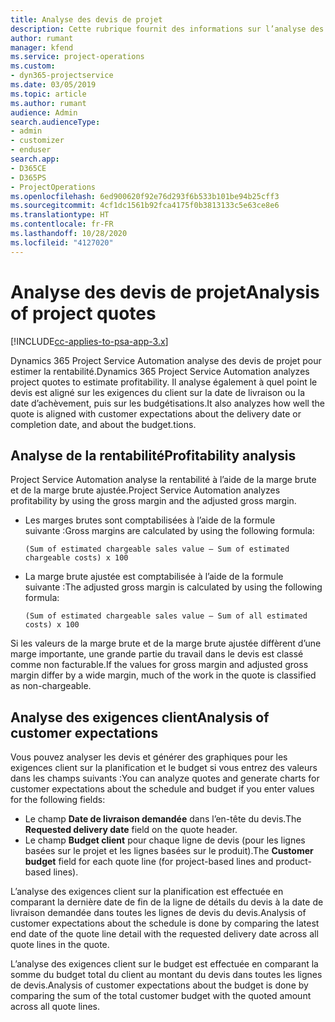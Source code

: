 ```yaml
---
title: Analyse des devis de projet
description: Cette rubrique fournit des informations sur l’analyse des devis de projet.
author: rumant
manager: kfend
ms.service: project-operations
ms.custom:
- dyn365-projectservice
ms.date: 03/05/2019
ms.topic: article
ms.author: rumant
audience: Admin
search.audienceType:
- admin
- customizer
- enduser
search.app:
- D365CE
- D365PS
- ProjectOperations
ms.openlocfilehash: 6ed900620f92e76d293f6b533b101be94b25cff3
ms.sourcegitcommit: 4cf1dc1561b92fca4175f0b3813133c5e63ce8e6
ms.translationtype: HT
ms.contentlocale: fr-FR
ms.lasthandoff: 10/28/2020
ms.locfileid: "4127020"
---
```

# <a name="analysis-of-project-quotes"></a><span data-ttu-id="ad43c-103">Analyse des devis de projet</span><span class="sxs-lookup"><span data-stu-id="ad43c-103">Analysis of project quotes</span></span>

[!INCLUDE[cc-applies-to-psa-app-3.x](../includes/cc-applies-to-psa-app-3x.md)]

<span data-ttu-id="ad43c-104">Dynamics 365 Project Service Automation analyse des devis de projet pour estimer la rentabilité.</span><span class="sxs-lookup"><span data-stu-id="ad43c-104">Dynamics 365 Project Service Automation analyzes project quotes to estimate profitability.</span></span> <span data-ttu-id="ad43c-105">Il analyse également à quel point le devis est aligné sur les exigences du client sur la date de livraison ou la date d’achèvement, puis sur les budgétisations.</span><span class="sxs-lookup"><span data-stu-id="ad43c-105">It also analyzes how well the quote is aligned with customer expectations about the delivery date or completion date, and about the budget.tions.</span></span>

## <a name="profitability-analysis"></a><span data-ttu-id="ad43c-106">Analyse de la rentabilité</span><span class="sxs-lookup"><span data-stu-id="ad43c-106">Profitability analysis</span></span>

<span data-ttu-id="ad43c-107">Project Service Automation analyse la rentabilité à l’aide de la marge brute et de la marge brute ajustée.</span><span class="sxs-lookup"><span data-stu-id="ad43c-107">Project Service Automation analyzes profitability by using the gross margin and the adjusted gross margin.</span></span>

- <span data-ttu-id="ad43c-108">Les marges brutes sont comptabilisées à l’aide de la formule suivante :</span><span class="sxs-lookup"><span data-stu-id="ad43c-108">Gross margins are calculated by using the following formula:</span></span>

  `
    (Sum of estimated chargeable sales value – Sum of estimated chargeable costs) x 100
  `
- <span data-ttu-id="ad43c-109">La marge brute ajustée est comptabilisée à l’aide de la formule suivante :</span><span class="sxs-lookup"><span data-stu-id="ad43c-109">The adjusted gross margin is calculated by using the following formula:</span></span>

  `
    (Sum of estimated chargeable sales value – Sum of all estimated costs) x 100
  `

<span data-ttu-id="ad43c-110">Si les valeurs de la marge brute et de la marge brute ajustée diffèrent d’une marge importante, une grande partie du travail dans le devis est classé comme non facturable.</span><span class="sxs-lookup"><span data-stu-id="ad43c-110">If the values for gross margin and adjusted gross margin differ by a wide margin, much of the work in the quote is classified as non-chargeable.</span></span>

## <a name="analysis-of-customer-expectations"></a><span data-ttu-id="ad43c-111">Analyse des exigences client</span><span class="sxs-lookup"><span data-stu-id="ad43c-111">Analysis of customer expectations</span></span>

<span data-ttu-id="ad43c-112">Vous pouvez analyser les devis et générer des graphiques pour les exigences client sur la planification et le budget si vous entrez des valeurs dans les champs suivants :</span><span class="sxs-lookup"><span data-stu-id="ad43c-112">You can analyze quotes and generate charts for customer expectations about the schedule and budget if you enter values for the following fields:</span></span>

- <span data-ttu-id="ad43c-113">Le champ **Date de livraison demandée** dans l’en-tête du devis.</span><span class="sxs-lookup"><span data-stu-id="ad43c-113">The **Requested delivery date** field on the quote header.</span></span>
- <span data-ttu-id="ad43c-114">Le champ **Budget client** pour chaque ligne de devis (pour les lignes basées sur le projet et les lignes basées sur le produit).</span><span class="sxs-lookup"><span data-stu-id="ad43c-114">The **Customer budget** field for each quote line (for project-based lines and product-based lines).</span></span>

<span data-ttu-id="ad43c-115">L’analyse des exigences client sur la planification est effectuée en comparant la dernière date de fin de la ligne de détails du devis à la date de livraison demandée dans toutes les lignes de devis du devis.</span><span class="sxs-lookup"><span data-stu-id="ad43c-115">Analysis of customer expectations about the schedule is done by comparing the latest end date of the quote line detail with the requested delivery date across all quote lines in the quote.</span></span>

<span data-ttu-id="ad43c-116">L’analyse des exigences client sur le budget est effectuée en comparant la somme du budget total du client au montant du devis dans toutes les lignes de devis.</span><span class="sxs-lookup"><span data-stu-id="ad43c-116">Analysis of customer expectations about the budget is done by comparing the sum of the total customer budget with the quoted amount across all quote lines.</span></span>
